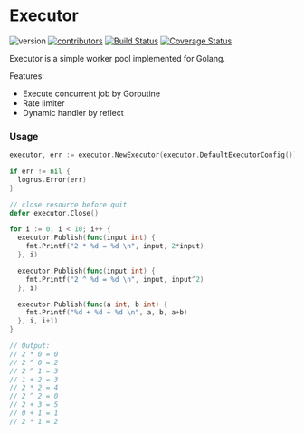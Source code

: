 # Executor

![version](https://img.shields.io/badge/version-0.1.0-red) [![contributors](https://img.shields.io/badge/contributors-1-blue)]() [![Build Status](https://travis-ci.org/thinhdanggroup/executor.svg?branch=master)](https://travis-ci.org/thinhdanggroup/executor) [![Coverage Status](https://coveralls.io/repos/github/thinhdanggroup/executor/badge.svg?branch=master)](https://coveralls.io/github/thinhdanggroup/executor?branch=master)

Executor is a simple worker pool implemented for Golang.

Features:

- Execute concurrent job by Goroutine
- Rate limiter
- Dynamic handler by reflect

### Usage

```go
executor, err := executor.NewExecutor(executor.DefaultExecutorConfig())

if err != nil {
  logrus.Error(err)
}

// close resource before quit
defer executor.Close()

for i := 0; i < 10; i++ {
  executor.Publish(func(input int) {
    fmt.Printf("2 * %d = %d \n", input, 2*input)
  }, i)

  executor.Publish(func(input int) {
    fmt.Printf("2 ^ %d = %d \n", input, input^2)
  }, i)

  executor.Publish(func(a int, b int) {
    fmt.Printf("%d + %d = %d \n", a, b, a+b)
  }, i, i+1)
}

// Output:
// 2 * 0 = 0 
// 2 ^ 0 = 2 
// 2 ^ 1 = 3 
// 1 + 2 = 3 
// 2 * 2 = 4 
// 2 ^ 2 = 0 
// 2 + 3 = 5 
// 0 + 1 = 1 
// 2 * 1 = 2
```
